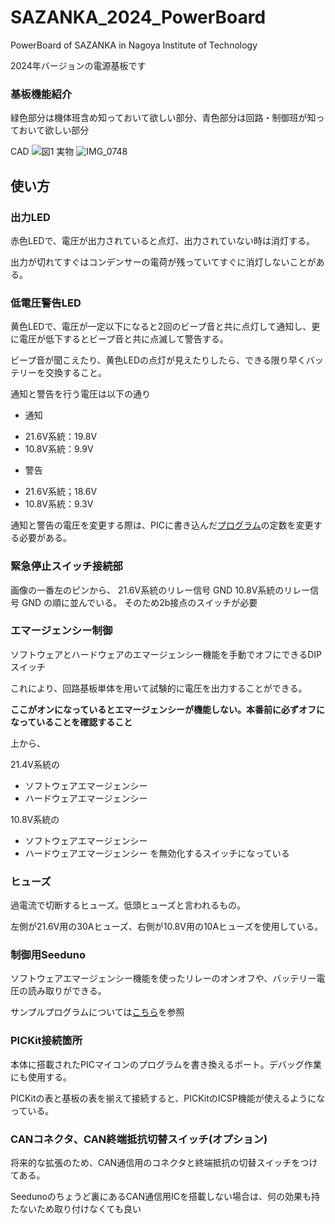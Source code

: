 # SAZANKA_2024_PowerBoard
PowerBoard of SAZANKA in Nagoya Institute of Technology

2024年バージョンの電源基板です
### 基板機能紹介
緑色部分は機体班含め知っておいて欲しい部分、青色部分は回路・制御班が知っておいて欲しい部分

CAD
![図1](https://github.com/user-attachments/assets/2878c7c9-ece3-4494-9e10-1c65d8f4be89)
実物
![IMG_0748](https://github.com/user-attachments/assets/cdbe2fde-e2a6-40b8-8edc-f83ca03e182f)


## 使い方
### 出力LED
赤色LEDで、電圧が出力されていると点灯、出力されていない時は消灯する。

出力が切れてすぐはコンデンサーの電荷が残っていてすぐに消灯しないことがある。

### 低電圧警告LED
黄色LEDで、電圧が一定以下になると2回のビープ音と共に点灯して通知し、更に電圧が低下するとビープ音と共に点滅して警告する。

ビープ音が聞こえたり、黄色LEDの点灯が見えたりしたら、できる限り早くバッテリーを交換すること。

通知と警告を行う電圧は以下の通り
- 通知
*   21.6V系統：19.8V
*   10.8V系統：9.9V
- 警告
*   21.6V系統；18.6V
*   10.8V系統：9.3V

通知と警告の電圧を変更する際は、PICに書き込んだ[プログラム](プログラム/SAZANKA_PowerBoard2024.X/main.c)の定数を変更する必要がある。

### 緊急停止スイッチ接続部
画像の一番左のピンから、
21.6V系統のリレー信号
GND
10.8V系統のリレー信号
GND
の順に並んでいる。
そのため2b接点のスイッチが必要

### エマージェンシー制御
ソフトウェアとハードウェアのエマージェンシー機能を手動でオフにできるDIPスイッチ

これにより、回路基板単体を用いて試験的に電圧を出力することができる。

__ここがオンになっているとエマージェンシーが機能しない。本番前に必ずオフになっていることを確認すること__

上から、

21.4V系統の
- ソフトウェアエマージェンシー
- ハードウェアエマージェンシー


10.8V系統の
- ソフトウェアエマージェンシー
- ハードウェアエマージェンシー
を無効化するスイッチになっている

### ヒューズ
過電流で切断するヒューズ。低頭ヒューズと言われるもの。

左側が21.6V用の30Aヒューズ、右側が10.8V用の10Aヒューズを使用している。

### 制御用Seeduno
ソフトウェアエマージェンシー機能を使ったリレーのオンオフや、バッテリー電圧の読み取りができる。

サンプルプログラムについては[こちら](プログラム/README.md)を参照

### PICKit接続箇所
本体に搭載されたPICマイコンのプログラムを書き換えるポート。デバッグ作業にも使用する。

PICKitの表と基板の表を揃えて接続すると、PICKitのICSP機能が使えるようになっている。

### CANコネクタ、CAN終端抵抗切替スイッチ(オプション)
将来的な拡張のため、CAN通信用のコネクタと終端抵抗の切替スイッチをつけてある。

Seedunoのちょうど裏にあるCAN通信用ICを搭載しない場合は、何の効果も持たないため取り付けなくても良い


